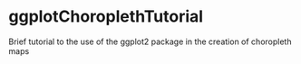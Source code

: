 # ggplotChoroplethTutorial

Brief tutorial to the use of the ggplot2 package in the creation of choropleth maps
